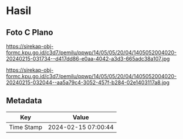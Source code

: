 # Hasil

## Foto C Plano

https://sirekap-obj-formc.kpu.go.id/c3d7/pemilu/ppwp/14/05/05/20/04/1405052004020-20240215-031734--d417dd86-e0aa-4042-a3d3-665adc38a107.jpg

https://sirekap-obj-formc.kpu.go.id/c3d7/pemilu/ppwp/14/05/05/20/04/1405052004020-20240215-032044--aa5a79c4-3052-457f-b284-02e1403117a8.jpg


## Metadata

| Key        | Value               |
| ---------- | ------------------- |
| Time Stamp | 2024-02-15 07:00:44 |



